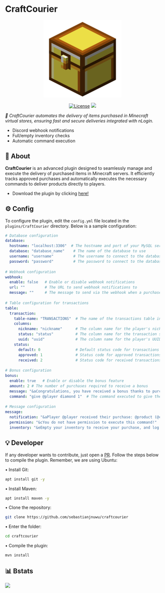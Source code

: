 # CraftCourier

<div align="center">
  <img alt="profile" src="https://raw.githubusercontent.com/sebastianjnuwu/craftcourier/plugin/.github/icon.png" width="50%"  />
 
  <a href="https://opensource.org/licenses/Apache-2.0"><img alt="License" src="https://img.shields.io/badge/License-Apache%202.0-yellow.svg"/></a>
  <a href="https://app.codacy.com/gh/sebastianjnuwu/KettraShop/dashboard?utm_source=gh&utm_medium=referral&utm_content=&utm_campaign=Badge_grade"><img src="https://app.codacy.com/project/badge/Grade/c3793767a2cd498da1ae8dea9ebbba3c"/></a>
</div>

<i>🛒 CraftCourier automates the delivery of items purchased in Minecraft virtual stores, ensuring fast and secure deliveries integrated with nLogin.</i>

- Discord webhook notifications
- Full/empty inventory checks
- Automatic command execution

## 📖 About

**CraftCourier** is an advanced plugin designed to seamlessly manage and execute the delivery of purchased items in Minecraft servers. It efficiently tracks approved purchases and automatically executes the necessary commands to deliver products directly to players.

- Download the plugin by clicking [here!](https://github.com/sebastianjnuwu/craftcourier/releases)

## ⚙️ Config

To configure the plugin, edit the `config.yml` file located in the `plugins/CraftCourier` directory. Below is a sample configuration:

```yaml
# Database configuration
database:
  hostname: "localhost:3306"  # The hostname and port of your MySQL server
  database: "database_name"    # The name of the database to use
  username: "username"         # The username to connect to the database
  password: "password"         # The password to connect to the database

# Webhook configuration
webhook:
  enable: false   # Enable or disable webhook notifications
  url: ""         # The URL to send webhook notifications to
  message: ""     # The message to send via the webhook when a purchase is processed

# Table configuration for transactions
table:
  transaction:
    table-name: "TRANSACTIONS"  # The name of the transactions table in your database
    columns:
      nickname: "nickname"      # The column name for the player's nickname
      status: "status"          # The column name for the transaction status
      uuid: "uuid"              # The column name for the player's UUID
    status: 
      default: 0                # Default status code for transactions
      approved: 1               # Status code for approved transactions
      received: 2               # Status code for received transactions

# Bonus configuration
bonus:
  enable: true   # Enable or disable the bonus feature
  amount: 2 # The number of purchases required to receive a bonus
  message: "&aCongratulations, you have received a bonus thanks to purchases made on the server!"  # The message sent to the player when they receive a bonus
  command: "give @player diamond 1"  # The command executed to give the player their bonus

# Message configuration
message:
  notification: "&aPlayer @player received their purchase: @product (@command)"  # Notification message when a player receives a purchase
  permission: "&cYou do not have permission to execute this command!"            # Message when a player lacks permission
  inventory: "&eEmpty your inventory to receive your purchase, and log in again!"  # Message when a player's inventory is Full
```

## 💡 Developer 

If any developer wants to contribute, just open a [PR](https://github.com/sebastianjnuwu/craftcourier/pulls). Follow the steps below to compile the plugin. Remember, we are using Ubuntu:

• Install Git:
```bash
apt install git -y 
```

• Install Maven:
```bash
apt install maven -y 
```

• Clone the repository:
```bash
git clone https://github.com/sebastianjnuwu/craftcourier
```

• Enter the folder:
```bash
cd craftcourier
```

• Compile the plugin:
```bash
mvn install 
```

## 📊 Bstats

![](https://bstats.org/signatures/bukkit/craftcourier.svg)
